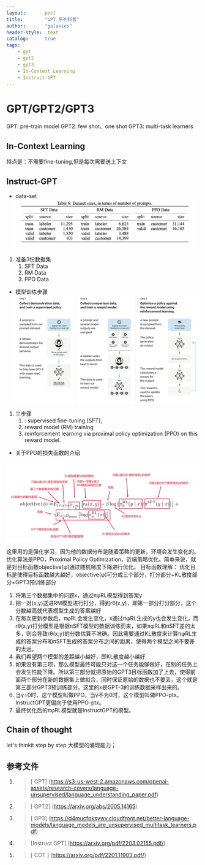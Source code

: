 ```yaml
---
layout:       post
title:        "GPT 系列科普"
author:       "galaxies"
header-style:  text
catalog:      true
tags:
    - gpt
    - gpt2
    - gpt3
    - In-Context Learning
    - Instruct-GPT
---
```


# GPT/GPT2/GPT3
GPT: pre-train model
GPT2: few shot、one shot
GPT3: multi-task learners

## In-Context Learning
特点是：不需要fine-tuning,但是每次需要送上下文

## Instruct-GPT

* data-set 
![](/img/in-post/post-ai/model/data-set.png)
1. 准备3份数据集
   1. SFT Data
   2. RM Data
   3. PPO Data

* 模型训练步骤
![](/img/in-post/post-ai/model/Instruct-architecture.png)
1. 三步骤
   1. :  supervised fine-tuning (SFT), 
   2. reward model (RM) training
   3. reinforcement learning via proximal policy optimization (PPO) on this reward model.

* 关于PPO的损失函数的介绍

![](/img/in-post/post-ai/model/ppo.png)

这里用的是强化学习，因为他的数据分布是随着策略的更新，环境会发生变化的。优化算法是PPO，Proximal Policy Optimization，近端策略优化。简单来说，就是对目标函数objective(φ)通过随机梯度下降进行优化。
目标函数理解：
优化目标是使得目标函数越大越好，objective(φ)可分成三个部分，打分部分+KL散度部分+GPT3预训练部分
1. 将第三个数据集中的问题x，通过πφRL模型得到答案y
2. 把一对(x,y)送进RM模型进行打分，得到rθ(x,y)，即第一部分打分部分，这个分数越高就代表模型生成的答案越好
3. 在每次更新参数后，πφRL会发生变化，x通过πφRL生成的y也会发生变化，而rθ(x,y)打分模型是根据πSFT模型的数据训练而来，如果πφRL和πSFT差的太多，则会导致rθ(x,y)的分数估算不准确。因此需要通过KL散度来计算πφRL生成的答案分布和πSFT生成的答案分布之间的距离，使得两个模型之间不要差的太远。
4. 我们希望两个模型的差距越小越好，即KL散度越小越好
5. 如果没有第三项，那么模型最终可能只对这一个任务能够做好，在别的任务上会发生性能下降。所以第三部分就把原始的GPT3目标函数加了上去，使得前面两个部分在新的数据集上做拟合，同时保证原始的数据也不要丢，这个就是第三部分GPT3预训练部分。这里的x是GPT-3的训练数据采样出来的。
6. 当γ=0时，这个模型叫做PPO，当γ不为0时，这个模型叫做PPO-ptx。InstructGPT更偏向于使用PPO-ptx。
7. 最终优化后的πφRL模型就是InstructGPT的模型。

## Chain of thought

let's thinkit step by step
大模型的涌现能力；


## 参考文件

1.  > [ GPT]
   (https://s3-us-west-2.amazonaws.com/openai-assets/research-covers/language-unsupervised/language_understanding_paper.pdf) 

2.  > [ GPT2]
   (https://arxiv.org/abs/2005.14165) 
3.  > [ GP3]
   (https://d4mucfpksywv.cloudfront.net/better-language-models/language_models_are_unsupervised_multitask_learners.pdf) 

4.  > [Instruct GPT]
   (https://arxiv.org/pdf/2203.02155.pdf/) 
5.  > [ COT ]
   (https://arxiv.org/pdf/2201.11903.pdf/) 



